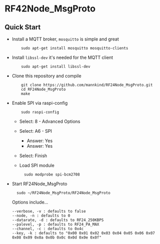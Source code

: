# RF42Node_MsgProto

## Quick Start

* Install a MQTT broker, `mosquitto` is simple and great

          sudo apt-get install mosquitto mosquitto-clients

* Install `libssl-dev` it's needed for the MQTT client

          sudo apt-get install libssl-dev

* Clone this repository and compile

          git clone https://github.com/mannkind/RF24Node_MsgProto.git
          cd RF24Node_MsgProto
          make

* Enable SPI via raspi-config

          sudo raspi-config

  * Select: 8 - Advanced Options
  * Select: A6 - SPI
    * Answer: Yes
    * Answer: Yes
  * Select: Finish

  * Load SPI module

          sudo modprobe spi-bcm2708
    
* Start RF24Node_MsgProto

        sudo ~/RF24Node_MsgProto/RF24Node_MsgProto

  Options include...
  
      --verbose, -v : defaults to false  
      --node, -n : defaults to 0  
      --datarate, -d : defaults to RF24_250KBPS   
      --palevel, -p : defaults to RF24_PA_MAX  
      --channel, -c : defaults to 0x4c  
      --key, -k : defaults to "0x00 0x01 0x02 0x03 0x04 0x05 0x06 0x07 0x08 0x09 0x0a 0x0b 0x0c 0x0d 0x0e 0x0f"  
